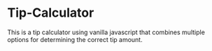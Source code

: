# Tip-Calculator
This is a tip calculator using vanilla javascript that combines multiple options for determining the correct tip amount.
